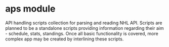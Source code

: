 # aps module
API handling scripts collection for parsing and reading NHL API.
Scripts are planned to be a standalone scripts providing information regarding their aim - schedule, stats, standings.
Once all basic functionality is covered, more complex app may be created by interlining these scripts.
